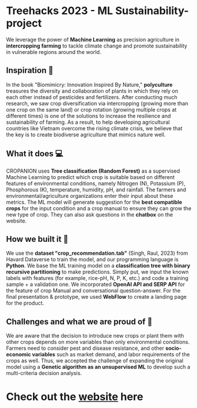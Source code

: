 # Treehacks 2023 - ML Sustainability-project
We leverage the power of **Machine Learning** as precision agriculture in **intercropping farming** to tackle climate change and promote sustainability in vulnerable regions around the world.
## Inspiration :book:
In the book "Biomimicry: Innovation Inspired By Nature," **polyculture** treasures the diversity and collaboration of plants in which they rely on each other instead of pesticides and fertilizers. After conducting much research, we saw crop diversification via intercropping (growing more than one crop on the same land) or crop rotation (growing multiple crops at different times) is one of the solutions to increase the resilience and sustainability of farming. As a result, to help developing agricultural countries like Vietnam overcome the rising climate crisis, we believe that the key is to create biodiverse agriculture that mimics nature well.

## What it does :computer:
CROPANION uses **Tree classification (Random Forest)** as a supervised Machine Learning to predict which crop is suitable based on different features of environmental conditions, namely Nitrogen (N), Potassium (P), Phosphorous (K), temperature, humidity, pH, and rainfall. The farmers and environmental/agriculture organizations enter their input about these metrics. The ML model will generate suggestion for the **best compatible crops** for the input condition and a crop manual to ensure they can grow the new type of crop. They can also ask questions in the **chatbox** on the website.

## How we built it :rocket:
We use the **dataset "crop_recommendation.tab"** (Singh, Raul, 2023) from Havard Dataverse to train the model, and our programming language is **Python**. We base the ML training model on a **classification tree with binary recursive partitioning** to make predictions. Simply put, we input the known labels with features (for example, rice-pH, N, P, K, etc.) and code a training sample + a validation one. We incorporated **OpenAI API and SERP API** for the feature of crop Manual and conversational question-answer. For the final presentation & prototype, we used **WebFlow** to create a landing page for the product.

## Challenges and what we are proud of :clap:
We are aware that the decision to introduce new crops or plant them with other crops depends on more variables than only environmental conditions. Farmers need to consider pest and disease resistance, and other **socio-economic variables** such as market demand, and labor requirements of the crops as well. Thus, we accepted the challenge of expanding the original model using a **Genetic algorithm as an unsupervised ML** to develop such a multi-criteria decision analysis. 

# Check out the [website](https://treehacks-2023.webflow.io/) here 

